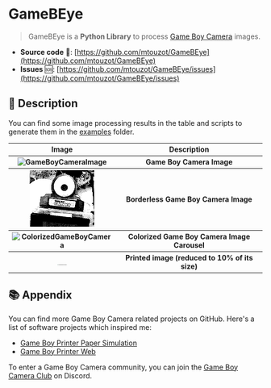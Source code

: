 # GameBEye

> GameBEye is a **Python Library** to process [Game Boy Camera](https://en.wikipedia.org/wiki/Game_Boy_Camera) images.


- **Source code** 📁: [https://github.com/mtouzot/GameBEye](https://github.com/mtouzot/GameBEye)
- **Issues** 🆘: [https://github.com/mtouzot/GameBEye/issues](https://github.com/mtouzot/GameBEye/issues)

## 📜 Description

You can find some image processing results in the table and scripts to generate them in the [examples](examples) folder.

<table align="center">
    <tr>
        <th>Image</th>
        <th>Description</th>
    </tr>
    <tr>
        <th style="text-align:center"><img src="docs/_static/gameBoyCamera.png" alt="GameBoyCameraImage" title="Game Boy Camera Image"/></th>
        <th style="text-align:center">Game Boy Camera Image</th>
    </tr>
    <tr>
        <th style="text-align:center"><img src="docs/_static/borderlessGameBoyCamera.png" alt="BordelessGameBoyCameraImage" title="Bordeless Game Boy Camera Image"/></th>
        <th style="text-align:center">Borderless Game Boy Camera Image</th>
    </tr>
    <tr>
        <th style="text-align:center"><img src="docs/_static/colorizedGameBoyCamera.gif" alt="ColorizedGameBoyCamera" title="Colorized Game Boy Camera Image Carousel"></th>
        <th style="text-align:center">Colorized Game Boy Camera Image Carousel</th>
    </tr>
    <tr>
        <th style="text-align:center"><img src="docs/_static/printedGameBoyCamera.png" alt="PrintedGameBoyCamera" title="Printed Game Boy Camera Image" style="zoom:10%;"></th>
        <th style="text-align:center">Printed image (reduced to 10% of its size)</th>
    </tr>
</table>

## 📚 Appendix

You can find more Game Boy Camera related projects on GitHub. Here's a list of software projects which inspired me:
- [Game Boy Printer Paper Simulation](https://github.com/Raphael-Boichot/GameboyPrinterPaperSimulation)
- [Game Boy Printer Web](https://github.com/HerrZatacke/gb-printer-web)

To enter a Game Boy Camera community, you can join the [Game Boy Camera Club](https://discord.gg/f7HRHnyn) on Discord.